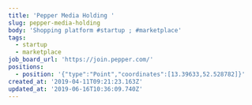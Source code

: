 ```yaml
---
title: 'Pepper Media Holding '
slug: pepper-media-holding
body: 'Shopping platform #startup ; #marketplace'
tags:
  - startup
  - marketplace
job_board_url: 'https://join.pepper.com/'
positions:
  - position: '{"type":"Point","coordinates":[13.39633,52.528782]}'
created_at: '2019-04-11T09:21:23.163Z'
updated_at: '2019-06-16T10:36:09.740Z'
---
```


